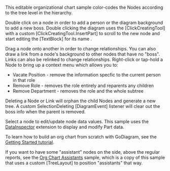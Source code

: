 ﻿This editable organizational chart sample color-codes the Nodes according to the tree level in the hierarchy.

Double click on a node in order to add a person or the diagram background to add a new boss. Double clicking the diagram uses the [ClickCreatingTool]
with a custom [ClickCreatingTool.InsertPart] to scroll to the new node and start editing the [TextBlock] for its name .

Drag a node onto another in order to change relationships.
You can also draw a link from a node's background to other nodes that have no "boss". Links can also be relinked to change relationships.
Right-click or tap-hold a Node to bring up a context menu which allows you to:
  + Vacate Position - remove the information specfic to the current person in that role
  + Remove Role - removes the role entirely and reparents any children
  + Remove Department - removes the role and the whole subtree

Deleting a Node or Link will orphan the child Nodes and generate a new tree. A custom SelectionDeleting [DiagramEvent] listener will clear out the boss info
when the parent is removed.

Select a node to edit/update node data values. This sample uses the [DataInspector](https://github.com/NorthwoodsSoftware/GoDiagram/blob/main/Extensions/Input/DataInspector/DataInspector.cs) extension to display and modify Part data.

To learn how to build an org chart from scratch with GoDiagram, see the [Getting Started tutorial](learn/index.html).

If you want to have some "assistant" nodes on the side, above the regular reports,
see the [Org Chart Assistants](demo/OrgChartAssistants) sample, which is a copy of this sample
that uses a custom [TreeLayout] to position "assistants" that way.